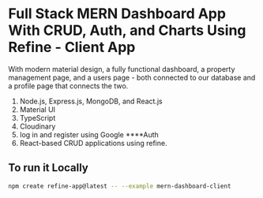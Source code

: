 # Full Stack MERN Dashboard App With CRUD, Auth, and Charts Using Refine - Client App

With modern material design, a fully functional dashboard, a property management page, and a users page - both connected to our database and a profile page that connects the two.

1. Node.js, Express.js, MongoDB, and React.js
2. Material UI
3. TypeScript
4. Cloudinary
5. log in and register using Google \*\*\*\*Auth
6. React-based CRUD applications using refine.


## To run it Locally

```bash
npm create refine-app@latest -- --example mern-dashboard-client
```
